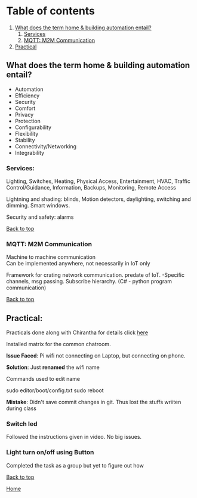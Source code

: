 # Table of contents
1. [What does the term home & building automation entail?](#hab)
    1. [Services](#Ser)
    2. [MQTT: M2M Communication](#m2m)
2. [Practical](#prac)



## What does the term home & building automation entail? <a name="hab"></a>
- Automation
- Efficiency 
- Security
- Comfort
- Privacy
- Protection
- Configurability
- Flexibility
- Stability
- Connectivity/Networking
- Integrability


### Services: <a name="Ser"></a>
Lighting, Switches, Heating, Physical
Access, Entertainment, HVAC, Traffic
Control/Guidance, Information, Backups, Monitoring,
Remote Access 

Lightning and shading: blinds, Motion detectors, daylighting, switching and dimming. Smart windows.

Security and safety: alarms

<a href="#top">Back to top</a>

### MQTT: M2M Communication <a name="m2m"></a>

Machine to machine communication  
Can be implemented anywhere, not necessarily in IoT only

Framework for crating network communication. predate of IoT. -Specific channels, msg passing. Subscribe hierarchy. (C# - python program communication)

<a href="#top">Back to top</a>

## Practical: <a name="prac"></a>

Practicals done along with Chirantha for details click [here](https://github.com/AnastasiiaMishchenko/Internationals/blob/master/Chirantha%20Peramunage-_/IoT%20Lecture%20Logs/lecture2.md#Practical_Session)

Installed matrix for the common chatroom.


**Issue Faced**: Pi wifi not connecting on Laptop, but connecting on phone.

**Solution**: Just **renamed** the wifi name

Commands used to edit name

sudo editor/boot/config.txt
sudo reboot

**Mistake**: Didn't save commit changes in git. Thus lost the stuffs wriiten during class

### Switch led 
Followed the instructions given in video. No big issues.

### Light turn on/off using Button

Completed the task as a group but yet to figure out how

<a href="#top">Back to top</a>

[Home](https://github.com/AnastasiiaMishchenko/Internationals/blob/master/Rosemary%20Poovattil/Portfolio.md)
